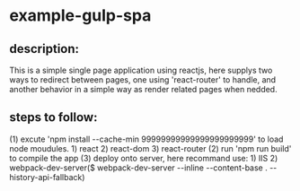 # example-gulp-spa

## description:

  This is a simple single page application using reactjs, here supplys two ways to redirect between pages, one using 'react-router'
to handle, and another behavior in a simple way as render related pages when nedded.

## steps to follow:

  (1) excute 'npm install --cache-min 99999999999999999999999' to load node moudules.
    1) react
    2) react-dom
    3) react-router
  (2) run 'npm run build' to compile the app
  (3) deploy onto server, here recommand use:
    1) IIS
    2) webpack-dev-server($ webpack-dev-server --inline --content-base . --history-api-fallback)
